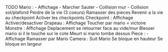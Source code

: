 TODO
	Mario :
		- Affichage
		- Marcher
		Sauter
		- Collision mur
		- Collision sol/plafond
		Perdre de la vie (3 coeurs)
		Ramasser des pieces
		Revenir a la vie au checkpoint
		Activer les checkpoints
	Checkpoint :
		Affichage
		Activer/desactiver
	Drapeau :
		Affichage
		Toucher par mario = victoire
	Monstre :
		Affichage
		Deplacement
		se retourner face au vide/mur
		Blesser mario si il le touche sur le cote
		Meurt si mario tombe dessus
	Piece :
		- Affichage
		Ramasser par Mario
	Camera :
		Suit Mario
		Se bloque en hauteur
		Se bloque en largeur
